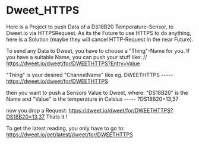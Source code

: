 # Dweet_HTTPS

Here is a Project to push Data of a
DS18B20 Temperature-Sensor, to Dweet.io
via HTTPSRequest. As its the Future to
use HTTPS to do anything, here is a Solution
(maybe they will cancel HTTP-Request in the near Future).


To send any Data to Dweet, you have to
choose a "Thing"-Name for you.
If you have a suitable Name, you can
push your stuff like:
// https://dweet.io/dweet/for/DWEETHTTPS?Entry=Value

"Thing" is your desired "ChannelName"
like eg. DWEETHTTPS
----- https://dweet.io/dweet/for/DWEETHTTPS

then you want to push a Sensors Value 
to Dweet, where: "DS18B20" is the Name and "Value"
is the temperature in Celsius
----- ?DS18B20=13,37

now you drop a Request:
https://dweet.io/dweet/for/DWEETHTTPS?DS18B20=13,37
Thats it !

To get the latest reading, you only have to go to:
https://dweet.io/get/latest/dweet/for/DWEETHTTPS

